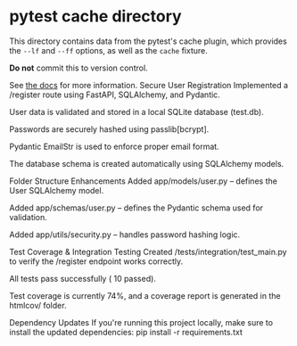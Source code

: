 # pytest cache directory #

This directory contains data from the pytest's cache plugin,
which provides the `--lf` and `--ff` options, as well as the `cache` fixture.

**Do not** commit this to version control.

See [the docs](https://docs.pytest.org/en/stable/how-to/cache.html) for more information.
Secure User Registration
Implemented a /register route using FastAPI, SQLAlchemy, and Pydantic.

User data is validated and stored in a local SQLite database (test.db).

Passwords are securely hashed using passlib[bcrypt].

Pydantic EmailStr is used to enforce proper email format.

The database schema is created automatically using SQLAlchemy models.

 Folder Structure Enhancements
Added app/models/user.py – defines the User SQLAlchemy model.

Added app/schemas/user.py – defines the Pydantic schema used for validation.

Added app/utils/security.py – handles password hashing logic.

 Test Coverage & Integration Testing
Created /tests/integration/test_main.py to verify the /register endpoint works correctly.

All tests pass successfully ( 10 passed).

Test coverage is currently 74%, and a coverage report is generated in the htmlcov/ folder.

Dependency Updates
If you're running this project locally, make sure to install the updated dependencies:
pip install -r requirements.txt

